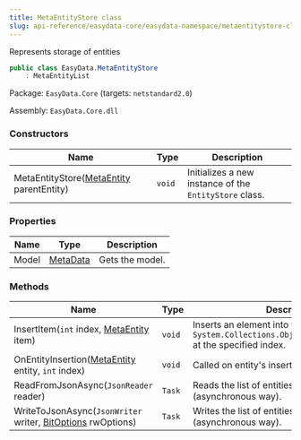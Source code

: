 ```yaml
---
title: MetaEntityStore class
slug: api-reference/easydata-core/easydata-namespace/metaentitystore-class
---
```



Represents storage of entities
```csharp
public class EasyData.MetaEntityStore
    : MetaEntityList

```
Package: `EasyData.Core` (targets: `netstandard2.0`)

Assembly: `EasyData.Core.dll`

### Constructors

| Name | Type | Description | 
| --- | --- | --- | 
| MetaEntityStore([MetaEntity](/api-reference/easydata-core/easydata-namespace/metaentity-class) parentEntity) | `void` | Initializes a new instance of the `EntityStore` class. | 


### Properties

| Name | Type | Description | 
| --- | --- | --- | 
| Model | [MetaData](/api-reference/easydata-core/easydata-namespace/metadata-class) | Gets the model. | 


### Methods

| Name | Type | Description | 
| --- | --- | --- | 
| InsertItem(`int` index, [MetaEntity](/api-reference/easydata-core/easydata-namespace/metaentity-class) item) | `void` | Inserts an element into the `System.Collections.ObjectModel.Collection'1` at the specified index. | 
| OnEntityInsertion([MetaEntity](/api-reference/easydata-core/easydata-namespace/metaentity-class) entity, `int` index) | `void` | Called on entity's insertion. | 
| ReadFromJsonAsync(`JsonReader` reader) | `Task` | Reads the list of entities from JSON (asynchronous way). | 
| WriteToJsonAsync(`JsonWriter` writer, [BitOptions](/api-reference/easydata-core/easydata-namespace/bitoptions-class) rwOptions) | `Task` | Writes the list of entities to JSON (asynchronous way). |